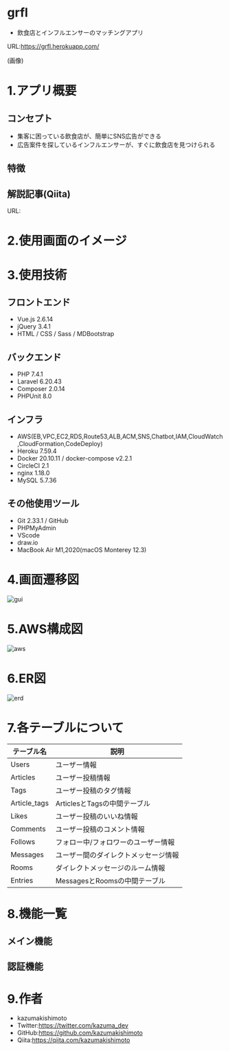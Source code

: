 # grfl

- 飲食店とインフルエンサーのマッチングアプリ

URL:https://grfl.herokuapp.com/

(画像)

# 1.アプリ概要

## コンセプト
- 集客に困っている飲食店が、簡単にSNS広告ができる
- 広告案件を探しているインフルエンサーが、すぐに飲食店を見つけられる

## 特徴

## 解説記事(Qiita)
URL:

# 2.使用画面のイメージ

# 3.使用技術
## フロントエンド
- Vue.js 2.6.14
- jQuery 3.4.1
- HTML / CSS / Sass / MDBootstrap

## バックエンド
- PHP	7.4.1
- Laravel	6.20.43
- Composer	2.0.14
- PHPUnit	8.0

## インフラ
- AWS(EB,VPC,EC2,RDS,Route53,ALB,ACM,SNS,Chatbot,IAM,CloudWatch,CloudFormation,CodeDeploy)
- Heroku 7.59.4
- Docker	20.10.11 / docker-compose	v2.2.1
- CircleCI	2.1
- nginx	1.18.0
- MySQL	5.7.36

## その他使用ツール
- Git	2.33.1 / GitHub
- PHPMyAdmin
- VScode
- draw.io
- MacBook Air	M1,2020(macOS	Monterey 12.3)

# 4.画面遷移図
![gui](https://user-images.githubusercontent.com/68370181/160355552-328990f2-bc02-4607-9a90-32a48eff4a85.png)

# 5.AWS構成図
![aws](https://user-images.githubusercontent.com/68370181/160355537-82139efe-be99-4bb2-8661-5af5e981a899.png)

# 6.ER図
![erd](https://user-images.githubusercontent.com/68370181/160355549-1aa3f92a-0f02-4f0b-87fe-a29fae9544f8.png)

# 7.各テーブルについて
| テーブル名 | 説明 |
----|----
| Users | ユーザー情報 |
| Articles | ユーザー投稿情報 |
| Tags | ユーザー投稿のタグ情報 |
| Article_tags | ArticlesとTagsの中間テーブル |
| Likes | ユーザー投稿のいいね情報 |
| Comments | ユーザー投稿のコメント情報 |
| Follows | フォロー中/フォロワーのユーザー情報 |
| Messages | ユーザー間のダイレクトメッセージ情報 |
| Rooms | ダイレクトメッセージのルーム情報 |
| Entries | MessagesとRoomsの中間テーブル |

# 8.機能一覧

## メイン機能

## 認証機能

# 9.作者
- kazumakishimoto
- Twitter:https://twitter.com/kazuma_dev
- GitHub:https://github.com/kazumakishimoto
- Qiita:https://qiita.com/kazumakishimoto
